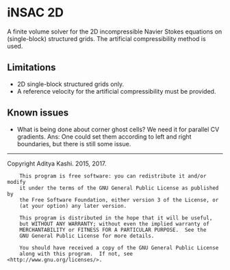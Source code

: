 iNSAC 2D
========

A finite volume solver for the 2D incompressible Navier Stokes equations on (single-block) structured grids. The artificial compressibility method is used.

Limitations
-----------
- 2D single-block structured grids only.
- A reference velocity for the artificial compressibility must be provided.

Known issues
------------
- What is being done about corner ghost cells? We need it for parallel CV gradients.
	Ans: One could set them according to left and right boundaries, but there is still some issue.
	
------

Copyright Aditya Kashi. 2015, 2017.

        This program is free software: you can redistribute it and/or modify
        it under the terms of the GNU General Public License as published by
        the Free Software Foundation, either version 3 of the License, or
        (at your option) any later version.

        This program is distributed in the hope that it will be useful,
        but WITHOUT ANY WARRANTY; without even the implied warranty of
        MERCHANTABILITY or FITNESS FOR A PARTICULAR PURPOSE.  See the
        GNU General Public License for more details.

        You should have received a copy of the GNU General Public License
        along with this program.  If not, see <http://www.gnu.org/licenses/>.
